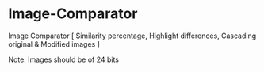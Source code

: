 # Image-Comparator
Image Comparator [ Similarity percentage, Highlight differences, Cascading original &amp; Modified images ]

Note:
Images should be of 24 bits
